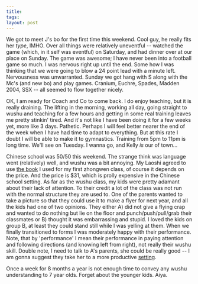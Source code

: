 ```yaml
---
title: 
tags: 
layout: post
---
```

We got to meet J's bo for the first time this weekend.  Cool guy, he really fits her _type_, IMHO.  Over all things were relatively uneventful -- watched the game (which, in it self was eventful) on Saturday, and had dinner over at our place on Sunday.  The game was awesome; I have never been into a football game so much.  I was nervous right up until the end.  Some how I was thinking that we were going to blow a  24 point lead with a minute left.   Nervousness was unwarranted.  Sunday we got hang with S along with the Mc's (and new bo) and play games.  Cranium, Euchre, Spades, Madden 2004, SSX -- all seemed to flow together nicely.



OK, I am ready for Coach and Co to come back.  I do enjoy teaching, but it is really draining.  The lifting in the morning, working all day, going straight to wushu and teaching for a few hours and getting in some real training leaves me pretty stinkin' tired.  And it's not like I have been doing it for a few weeks yet, more like 3 days.  Pathetic.  Perhaps I will feel better nearer the end of the week when I have had time to adapt to everything.  But at this rate I doubt I will be able to make it to gymnastics.  Training from 5pm to 11pm is long time.  We'll see on Tuesday.  I wanna go, and Kelly _is_ our of town...



Chinese school was 50/50 this weekend.  The strange think was language went (relatively) well, and wushu was a bit annoying.  My Laoshi agreed to use <a href="http://www.chinasprout.com/store/B259.html">the book</a> I used for my first zhongwen class, of course it depends on the price.  And the price is $31, which is prolly expensive in the Chinese school setting. As far as the wushu class, my kids were pretty adamant about their lack of attention. To their credit a lot of the class was not run with the normal structure they are used to.  One of the parents wanted to take a picture so that they could use it to make a flyer for next year, and all the kids had one of two opinions.  They either A) did not give a flying crap and wanted to do nothing but lie on the floor and punch/push/pull/grab their classmates or B) thought it was embarrassing and stupid.  I loved the kids on group B, at least they could stand still while I was yelling at them.  When we finally transitioned to forms I was moderately happy with their performance. Note, that by 'performance' I mean their performance in paying attention and following directions (and knowing left from right), not really their wushu skill.  Double note, I need to talk to A's parents, she could be really good -- I am gonna suggest they take her to a more productive <a href="http://www.omei-wushu.com">setting</a>.



Once a week for 8 months a year is not enough time to convey any wushu understanding to 7 year olds.  Forget about the younger kids.  Aiya. 
